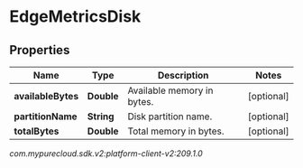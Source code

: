 # EdgeMetricsDisk


## Properties

| Name | Type | Description | Notes |
| ------------ | ------------- | ------------- | ------------- |
| **availableBytes** | **Double** | Available memory in bytes. |  [optional] |
| **partitionName** | **String** | Disk partition name. |  [optional] |
| **totalBytes** | **Double** | Total memory in bytes. |  [optional] |




_com.mypurecloud.sdk.v2:platform-client-v2:209.1.0_
